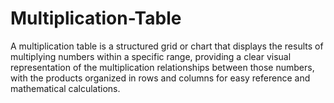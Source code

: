# Multiplication-Table

A multiplication table is a structured grid or chart that displays the results of multiplying numbers within a specific range, providing a clear visual representation of the multiplication relationships between those numbers, with the products organized in rows and columns for easy reference and mathematical calculations.
